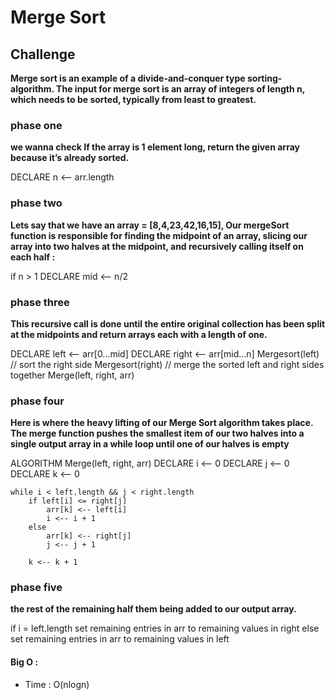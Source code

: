# Merge Sort

## Challenge

**Merge sort is an example of a divide-and-conquer type sorting-algorithm. The input for merge sort is an array of integers of length n, which needs to be sorted, typically from least to greatest.**

### phase one
**we wanna check If the array is 1 element long, return the given array because it’s already sorted.**

 DECLARE n <-- arr.length

### phase two
**Lets say that we have an array = [8,4,23,42,16,15], Our mergeSort function is responsible for finding the midpoint of an array, slicing our array into two halves at the midpoint, and recursively calling itself on each half :**

 if n > 1
      DECLARE mid <-- n/2

### phase three
**This recursive call is done until the entire original collection has been split at the midpoints and return arrays each with a length of one.**

DECLARE left <-- arr[0...mid]
DECLARE right <-- arr[mid...n]
  Mergesort(left)
      // sort the right side
      Mergesort(right)
      // merge the sorted left and right sides together
      Merge(left, right, arr)


### phase four
**Here is where the heavy lifting of our Merge Sort algorithm takes place. The merge function pushes the smallest item of our two halves into a single output array in a while loop until one of our halves is empty**

ALGORITHM Merge(left, right, arr)
    DECLARE i <-- 0
    DECLARE j <-- 0
    DECLARE k <-- 0

    while i < left.length && j < right.length
        if left[i] <= right[j]
            arr[k] <-- left[i]
            i <-- i + 1
        else
            arr[k] <-- right[j]
            j <-- j + 1
            
        k <-- k + 1



### phase five
**the rest of the remaining half them being added to our output array.**

  if i = left.length
       set remaining entries in arr to remaining values in right
    else
       set remaining entries in arr to remaining values in left




#### Big O :
* Time : O(nlogn)


